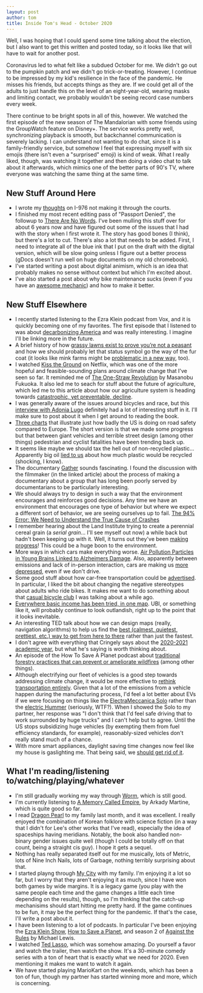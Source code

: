 ```yaml
---
layout: post
author: tom
title: Inside Tom's Head - October 2020
---
```

Well, I was hoping that I could spend some time talking about the election, but I also want to get this written and posted today, so it looks like that will have to wait for another post.

Coronavirus led to what felt like a subdued October for me. We didn't go out to the pumpkin patch and we didn't go trick-or-treating. However, I continue to be impressed by my kid's resilience in the face of the pandemic. He misses his friends, but accepts things as they are. If we could get all of the adults to just handle this on the level of an eight-year-old, wearing masks and limiting contact, we probably wouldn't be seeing record case numbers every week.

There continue to be bright spots in all of this, however. We watched the first episode of the new season of The Mandalorian with some friends using the GroupWatch feature on Disney+. The service works pretty well, synchronizing playback is smooth, but backchannel communication is severely lacking. I can understand not wanting to do chat, since it is a family-friendly service, but somehow I feel that expressing myself with six emojis (there isn't even a "surprised" emoji) is kind of weak. What I really liked, though, was watching it together and then doing a video chat to talk about it afterwards, which mimics one of the better parts of 90's TV, where everyone was watching the same thing at the same time.

## New Stuff Around Here
* I wrote my [thoughts](http://pawnstorm.net/2020/10/29/the-problem-with-car-tabs.html) on I-976 not making it through the courts.
* I finished my most recent editing pass of "Passport Denied", the followup to [There Are No Words](http://pawnstorm.net/stories/there-are-no-words.html). I've been mulling this stuff over for about 6 years now and have figured out some of the issues that I had with the story when I first wrote it. The story has good bones (I think), but there's a lot to cut. There's also a lot that needs to be added. First, I need to integrate all of the blue ink that I put on the draft with the digital version, which will be slow going unless I figure out a better process (gDocs doesn't run well on huge documents on my old chromebook).
* I've started writing a post about digital animism, which is an idea that probably makes no sense without context but which I'm excited about.
* I've also started a post about why bike maintenance sucks (even if you have an [awesome mechanic](https://www.deschutesrivercyclery.com/)) and how to make it better.

## New Stuff Elsewhere
* I recently started listening to the Ezra Klein podcast from Vox, and it is quickly becoming one of my favorites. The first episode that I listened to was about [decarbonizing America](https://podcasts.apple.com/us/podcast/how-to-decarbonize-america-and-create-25-million-jobs/id1081584611?i=1000489267291) and was really interesting. I imagine I'll be linking more in the future.
* A brief history of how [grassy lawns exist to prove you’re not a peasant](https://ggwash.org/view/79120/grassy-lawns-exist-to-prove-youre-not-a-peasant-its-time-to-let-that-status-symbol-die-2) and how we should probably let that status symbol go the way of the fur coat (it looks like mink farms might be [problematic in a new way](https://www.cbsnews.com/news/coronavirus-mink-denmark-to-cull-15-million-animals-concern-mutated-covid-infections-in-humans/), too).
* I watched [Kiss the Ground](https://kissthegroundmovie.com/) on Netflix, which was one of the more hopeful and feasible-sounding plans around climate change that I've seen so far. It reminded me of [The One-Straw Revolution](https://www.worldcat.org/title/one-straw-revolution/oclc/731398277) by Masanobu Fukuoka. It also led me to seach for stuff about the future of agriculture, which led me to this article about how our agriculture system is heading towards [catastrophic, yet preventable, decline](https://civileats.com/2020/08/27/tom-philpott-predicts-the-end-of-farming-as-we-know-it/).
* I was generally aware of the issues around bicycles and race, but this [interview with Adonia Lugo](https://www.strongtowns.org/journal/2019/2/6/a-conversation-with-adonia-lugo) definitely had a lot of interesting stuff in it. I'll make sure to post about it when I get around to reading the book.
* [Three charts](https://usa.streetsblog.org/2020/10/10/exactly-how-far-u-s-street-safety-has-fallen-behind-europe-in-four-bombshell-charts/) that illustrate just how badly the US is doing on road safety compared to Europe. The short version is that we made some progress but that between giant vehicles and terrible street design (among other things) pedestrian and cyclist fatalities have been trending back up.
* It seems like maybe we should tax the hell out of non-recycled plastic... Apparently big oil [lied to us](https://www.npr.org/2020/09/11/897692090/how-big-oil-misled-the-public-into-believing-plastic-would-be-recycled) about how much plastic would be recycled (shocking, I know).
* The documentary [Gather](https://civileats.com/2020/10/14/gather-centers-efforts-to-heal-and-rebuild-indigenous-traditions-and-foodways/) sounds fascinating. I found the discussion with the filmmaker (in the linked article) about the process of making a documentary about a group that has long been poorly served by documentarians to be particularly interesting.
* We should always try to design in such a way that the environment encourages and reinforces good decisions. Any time we have an environment that encourages one type of behavior but where we expect a different sort of behavior, we are seeing ourselves up to fail. [The 94% Error: We Need to Understand the True Cause of Crashes](https://usa.streetsblog.org/2020/10/14/the-94-solution-we-need-to-understand-the-causes-of-crashes/)
* I remember hearing about the Land Institute trying to create a perennial cereal grain (a *serial grain*... I'll see myself out now) a while back but hadn't been keeping up with it. Well, it turns out they've been [making progress](https://civileats.com/2020/10/15/can-the-climate-friendly-grain-kernza-finally-hit-the-big-time/)! This could be a huge boon to the environment.
* More ways in which cars make everything worse. [Air Pollution Particles in Young Brains Linked to Alzheimers Damage](https://www.theguardian.com/environment/2020/oct/06/air-pollution-particles-in-young-brains-linked-to-alzheimers-damage). Also, apparently between emissions and lack of in-person interaction, cars are making us [more depressed](https://usa.streetsblog.org/2020/10/28/study-how-cars-are-making-us-all-depressed-even-if-we-dont-drive/), even if we don't drive.
* Some good stuff about how car-free transportation could be [advertised](https://usa.streetsblog.org/2020/10/19/car-adman-vision-zero-movement-can-learn-from-auto-industry/). In particular, I liked the bit about changing the negative stereotypes about adults who ride bikes. It makes me want to do something about that [casual bicycle club](http://pawnstorm.net/cycling/2020/09/19/we-need-a-practical-cycling-club.html) I was talking about a while ago.
* [Everywhere basic income has been tried, in one map](https://www.vox.com/future-perfect/2020/2/19/21112570/universal-basic-income-ubi-map). UBI, or something like it, will probably continue to look outlandish, right up to the point that it looks inevitable.
* An interesting TED talk about how we can design maps (really, navigation algorithms) to help us find the [best (calmest, quietest, prettiest, etc.) way to get from here to there](https://www.ted.com/talks/daniele_quercia_happy_maps/up-next) rather than just the fastest.
* I don't agree with everything that Cringely says about the [2020-2021 academic year](https://www.cringely.com/2020/10/22/2020-21-is-the-asterisk-academic-year/), but what he's saying is worth thinking about.
* An episode of the How To Save A Planet podcast about [traditional forestry practices that can prevent or ameliorate wildfires](https://gimletmedia.com/shows/howtosaveaplanet/39hab5r/fighting-fire-with-fire) (among other things).
* Although electrifying our fleet of vehicles is a good step towards addressing climate change, it would be more effective to [rethink transportation entirely](https://usa.streetsblog.org/2020/10/28/op-ed-to-end-climate-change-we-should-question-evs-and-private-vehicle-ownership-itself/). Given that a lot of the emissions from a vehicle happen during the manufacturing process, I'd feel a lot better about EVs if we were focusing on things like the [ElectraMeccanica Solo](https://electrameccanica.com/) rather than the [electric Hummer](https://www.gmc.com/electric-truck/hummer-ev) (seriously, WTF?). When I showed the Solo to my partner, her response was "I don't think that I'd feel safe driving that to work surrounded by huge trucks" and I can't help but to agree. Until the US stops subsidizing huge vehicles (by exempting them from fuel efficiency standards, for example), reasonably-sized vehicles don't really stand much of a chance.
* With more smart appliances, daylight saving time changes now feel like my house is gaslighting me. That being said, we [should get rid of it](https://www.rd.com/article/what-would-happen-without-daylight-saving-time/).

## What I'm reading/listening to/watching/playing/whatever
* I'm still gradually working my way through [Worm](https://parahumans.wordpress.com/), which is still good.
* I'm currently listening to [A Memory Called Empire](https://en.wikipedia.org/wiki/A_Memory_Called_Empire), by Arkady Martine, which is quite good so far.
* I read [Dragon Pearl](https://www.worldcat.org/title/dragon-pearl/oclc/1138886993&referer=brief_results) to my family last month, and it was excellent. I really enjoyed the combination of Korean folklore with science fiction (in a way that I didn't for Lee's other works that I've read), especially the idea of spaceships having meridians. Notably, the book also handled non-binary gender issues quite well (though I could be totally off on that count, being a straight cis guy). I hope it gets a sequel.
* Nothing has really separated itself out for me musically, lots of Metric, lots of Nine Inch Nails, lots of Garbage, nothing terribly surprising about that.
* I started playng through [My City](https://boardgamegeek.com/boardgame/295486/my-city) with my family. I'm enjoying it a lot so far, but I worry that they aren't enjoying it as much, since I have won both games by wide margins. It is a legacy game (you play with the same people each time and the game changes a little each time depending on the results), though, so I'm thinking that the catch-up mechanisims should start hitting me pretty hard. If the game continues to be fun, it may be the perfect thing for the pandemic. If that's the case, I'll write a post about it.
* I have been listening to a lot of podcasts. In particular I've been enjoying the [Ezra Klein Show](https://www.vox.com/ezra-klein-show-podcast), [How to Save a Planet](https://gimletmedia.com/shows/howtosaveaplanet), and season 2 of [Against the Rules](https://atrpodcast.com/) by Michael Lewis.
* I watched [Ted Lasso](https://youtu.be/yM2sf4kmBQ8), which was somehow amazing. Do yourself a favor and watch the trailer, then watch the show. It's a 30-minute comedy series with a ton of heart that is exactly what we need for 2020. Even mentioning it makes me want to watch it again.
* We have started playing MarioKart on the weekends, which has been a ton of fun, though my partner has started winning more and more, which is concerning.
